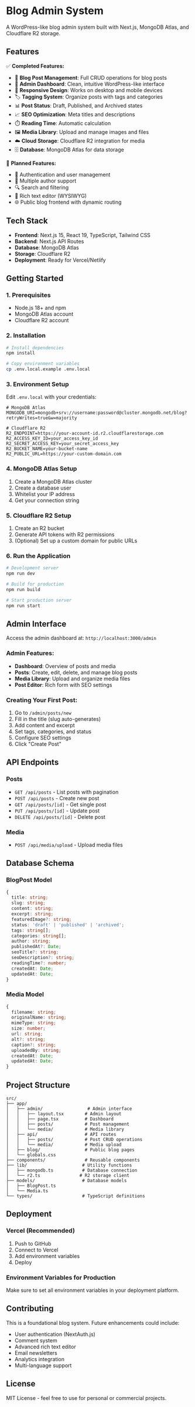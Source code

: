 # Blog Admin System

A WordPress-like blog admin system built with Next.js, MongoDB Atlas, and Cloudflare R2 storage.

## Features

✅ **Completed Features:**
- 📝 **Blog Post Management**: Full CRUD operations for blog posts
- 🎨 **Admin Dashboard**: Clean, intuitive WordPress-like interface
- 📱 **Responsive Design**: Works on desktop and mobile devices
- 🏷️ **Tagging System**: Organize posts with tags and categories
- 📊 **Post Status**: Draft, Published, and Archived states
- 📈 **SEO Optimization**: Meta titles and descriptions
- ⏱️ **Reading Time**: Automatic calculation
- 🖼️ **Media Library**: Upload and manage images and files
- ☁️ **Cloud Storage**: Cloudflare R2 integration for media
- 🗄️ **Database**: MongoDB Atlas for data storage

🔄 **Planned Features:**
- 🔐 Authentication and user management
- 👥 Multiple author support
- 🔍 Search and filtering
- 📝 Rich text editor (WYSIWYG)
- 🌐 Public blog frontend with dynamic routing

## Tech Stack

- **Frontend**: Next.js 15, React 19, TypeScript, Tailwind CSS
- **Backend**: Next.js API Routes
- **Database**: MongoDB Atlas
- **Storage**: Cloudflare R2
- **Deployment**: Ready for Vercel/Netlify

## Getting Started

### 1. Prerequisites

- Node.js 18+ and npm
- MongoDB Atlas account
- Cloudflare R2 account

### 2. Installation

```bash
# Install dependencies
npm install

# Copy environment variables
cp .env.local.example .env.local
```

### 3. Environment Setup

Edit `.env.local` with your credentials:

```env
# MongoDB Atlas
MONGODB_URI=mongodb+srv://username:password@cluster.mongodb.net/blog?retryWrites=true&w=majority

# Cloudflare R2
R2_ENDPOINT=https://your-account-id.r2.cloudflarestorage.com
R2_ACCESS_KEY_ID=your_access_key_id
R2_SECRET_ACCESS_KEY=your_secret_access_key
R2_BUCKET_NAME=your-bucket-name
R2_PUBLIC_URL=https://your-custom-domain.com
```

### 4. MongoDB Atlas Setup

1. Create a MongoDB Atlas cluster
2. Create a database user
3. Whitelist your IP address
4. Get your connection string

### 5. Cloudflare R2 Setup

1. Create an R2 bucket
2. Generate API tokens with R2 permissions
3. (Optional) Set up a custom domain for public URLs

### 6. Run the Application

```bash
# Development server
npm run dev

# Build for production
npm run build

# Start production server
npm run start
```

## Admin Interface

Access the admin dashboard at: `http://localhost:3000/admin`

### Admin Features:

- **Dashboard**: Overview of posts and media
- **Posts**: Create, edit, delete, and manage blog posts
- **Media Library**: Upload and organize media files
- **Post Editor**: Rich form with SEO settings

### Creating Your First Post:

1. Go to `/admin/posts/new`
2. Fill in the title (slug auto-generates)
3. Add content and excerpt
4. Set tags, categories, and status
5. Configure SEO settings
6. Click "Create Post"

## API Endpoints

### Posts
- `GET /api/posts` - List posts with pagination
- `POST /api/posts` - Create new post
- `GET /api/posts/[id]` - Get single post
- `PUT /api/posts/[id]` - Update post
- `DELETE /api/posts/[id]` - Delete post

### Media
- `POST /api/media/upload` - Upload media files

## Database Schema

### BlogPost Model
```typescript
{
  title: string;
  slug: string;
  content: string;
  excerpt: string;
  featuredImage?: string;
  status: 'draft' | 'published' | 'archived';
  tags: string[];
  categories: string[];
  author: string;
  publishedAt?: Date;
  seoTitle?: string;
  seoDescription?: string;
  readingTime?: number;
  createdAt: Date;
  updatedAt: Date;
}
```

### Media Model
```typescript
{
  filename: string;
  originalName: string;
  mimeType: string;
  size: number;
  url: string;
  alt?: string;
  caption?: string;
  uploadedBy: string;
  createdAt: Date;
  updatedAt: Date;
}
```

## Project Structure

```
src/
├── app/
│   ├── admin/                 # Admin interface
│   │   ├── layout.tsx        # Admin layout
│   │   ├── page.tsx          # Dashboard
│   │   ├── posts/            # Post management
│   │   └── media/            # Media library
│   ├── api/                  # API routes
│   │   ├── posts/            # Post CRUD operations
│   │   └── media/            # Media upload
│   ├── blog/                 # Public blog pages
│   └── globals.css
├── components/               # Reusable components
├── lib/                     # Utility functions
│   ├── mongodb.ts           # Database connection
│   └── r2.ts               # R2 storage client
├── models/                  # Database models
│   ├── BlogPost.ts
│   └── Media.ts
└── types/                   # TypeScript definitions
```

## Deployment

### Vercel (Recommended)
1. Push to GitHub
2. Connect to Vercel
3. Add environment variables
4. Deploy

### Environment Variables for Production
Make sure to set all environment variables in your deployment platform.

## Contributing

This is a foundational blog system. Future enhancements could include:

- User authentication (NextAuth.js)
- Comment system
- Advanced rich text editor
- Email newsletters
- Analytics integration
- Multi-language support

## License

MIT License - feel free to use for personal or commercial projects.